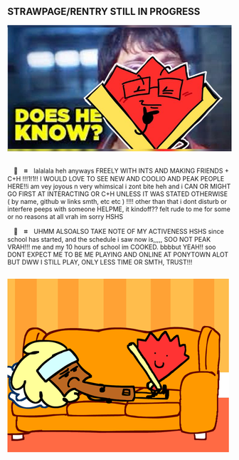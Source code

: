 ## STRAWPAGE/RENTRY STILL IN PROGRESS

![Uploading image.png…](https://github.com/fanielle/fanielle/blob/main/73ec053f58b4036722aa9191f26ce4df.png?raw=true)

##

　🪭　**⌗**　lalalala heh anyways FREELY WITH INTS AND MAKING FRIENDS + C+H !!!1!1!! I WOULD LOVE TO SEE NEW AND COOLIO AND PEAK PEOPLE HERE!!i am vey joyous n very whimsical i zont bite heh and i CAN OR MIGHT GO FIRST AT INTERACTING OR C+H UNLESS IT WAS STATED OTHERWISE ( by name, github w links smth, etc etc ) !!!! other than that i dont disturb or interfere peeps with someone HELPME, it kindoff?? felt rude to me for some or no reasons at all vrah im sorry HSHS

　🪭　**⌗**　UHMM ALSOALSO TAKE NOTE OF MY ACTIVENESS HSHS since school has started, and the schedule i saw now is,,,,, SOO NOT PEAK VRAH!!! me and my 10 hours of school im COOKED. bbbbut YEAH!! soo DONT EXPECT ME TO BE ME PLAYING AND ONLINE AT PONYTOWN ALOT BUT DWW I STILL PLAY, ONLY LESS TIME OR SMTH, TRUST!!! 
 
##
 
![image](https://github.com/fanielle/fanielle/blob/main/fan-paintbrush.gif?raw=true)
